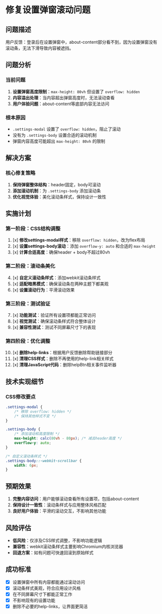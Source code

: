 # 修复设置弹窗滚动问题

## 问题描述
用户反馈：登录后在设置弹窗中，about-content部分看不到，因为设置弹窗没有滚动条，无法下滑导致内容被遮挡。

## 问题分析

### 当前问题
1. **设置弹窗高度限制**：`max-height: 80vh` 但设置了 `overflow: hidden`
2. **内容溢出处理**：当内容超出弹窗高度时，无法滚动查看
3. **用户体验问题**：about-content等底部内容无法访问

### 根本原因
- `.settings-modal` 设置了 `overflow: hidden`，阻止了滚动
- 没有为 `.settings-body` 设置合适的滚动机制
- 弹窗内容高度可能超出 `max-height: 80vh` 的限制

## 解决方案

### 核心修复策略
1. **保持弹窗整体结构**：header固定，body可滚动
2. **添加滚动机制**：为 `.settings-body` 添加滚动条
3. **优化视觉体验**：美化滚动条样式，保持设计一致性

## 实施计划

### 第一阶段：CSS结构调整
1. [x] **修改settings-modal样式**：移除 `overflow: hidden`，改为flex布局
2. [x] **设置settings-body滚动**：添加 `overflow-y: auto` 和合适的 `max-height`
3. [x] **计算合适高度**：确保header + body不超过80vh

### 第二阶段：滚动条美化
4. [x] **自定义滚动条样式**：添加webkit滚动条样式
5. [x] **适配暗黑模式**：确保滚动条在两种主题下都美观
6. [x] **设置滚动行为**：平滑滚动效果

### 第三阶段：测试验证
7. [x] **功能测试**：验证所有设置项都能正常访问
8. [x] **视觉测试**：确保滚动条样式符合整体设计
9. [x] **兼容性测试**：测试不同屏幕尺寸下的表现

### 第四阶段：优化调整
10. [x] **删除help-links**：根据用户反馈删除帮助链接部分
11. [x] **清理CSS样式**：删除不再使用的help-link相关样式
12. [x] **清理JavaScript代码**：删除helpBtn相关事件监听器

## 技术实现细节

### CSS修改要点
```css
.settings-modal {
    /* 移除 overflow: hidden */
    /* 保持其他样式不变 */
}

.settings-body {
    /* 添加滚动和高度限制 */
    max-height: calc(80vh - 80px); /* 减去header高度 */
    overflow-y: auto;
}

/* 自定义滚动条样式 */
.settings-body::-webkit-scrollbar {
    width: 6px;
}
```

## 预期效果
1. **完整内容访问**：用户能够滚动查看所有设置项，包括about-content
2. **保持设计一致性**：滚动条样式与应用整体风格匹配
3. **良好用户体验**：平滑的滚动交互，不影响其他功能

## 风险评估
- **低风险**：仅涉及CSS样式调整，不影响功能逻辑
- **兼容性**：webkit滚动条样式主要影响Chromium内核浏览器
- **回退方案**：如有问题可快速回滚到原始样式

## 成功标准
- [x] 设置弹窗中所有内容都能通过滚动访问
- [x] 滚动条样式美观，符合应用设计风格
- [x] 在不同屏幕尺寸下都能正常工作
- [x] 不影响现有的设置功能
- [x] 删除不必要的help-links，让界面更简洁